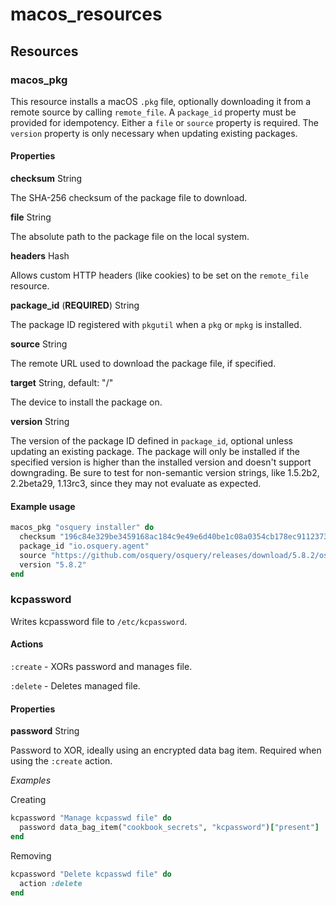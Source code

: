 # macos_resources

## Resources

### macos_pkg

This resource installs a macOS `.pkg` file, optionally downloading it from a remote source by calling `remote_file`. A `package_id` property must be provided for idempotency. Either a `file` or `source` property is required. The `version` property is only necessary when updating existing packages.

#### Properties

**checksum** String

The SHA-256 checksum of the package file to download.


**file** String

The absolute path to the package file on the local system.


**headers** Hash

Allows custom HTTP headers (like cookies) to be set on the `remote_file` resource.


**package_id** (**REQUIRED**) String

The package ID registered with `pkgutil` when a `pkg` or `mpkg` is installed.

**source** String

The remote URL used to download the package file, if specified.


**target** String, default: "/"

The device to install the package on.

**version** String

The version of the package ID defined in `package_id`, optional unless updating an existing package. The package will only be installed if the specified version is higher than the installed version and doesn't support downgrading. Be sure to test for non-semantic version strings, like 1.5.2b2, 2.2beta29, 1.13rc3, since they may not evaluate as expected.

#### Example usage

```ruby
macos_pkg "osquery installer" do
  checksum "196c84e329be3459168ac184c9e49e6d40be1c08a0354cb178ec91123734c7ed"
  package_id "io.osquery.agent"
  source "https://github.com/osquery/osquery/releases/download/5.8.2/osquery-5.8.2.pkg"
  version "5.8.2"
end
```

### kcpassword

Writes kcpassword file to `/etc/kcpassword`.

#### Actions

`:create` - XORs password and manages file.

`:delete` - Deletes managed file.

#### Properties

**password** String

Password to XOR, ideally using an encrypted data bag item. Required when using the `:create` action.

_Examples_


Creating
```ruby
kcpassword "Manage kcpasswd file" do
  password data_bag_item("cookbook_secrets", "kcpassword")["present"]
end
```

Removing
```ruby
kcpassword "Delete kcpasswd file" do
  action :delete
end
```